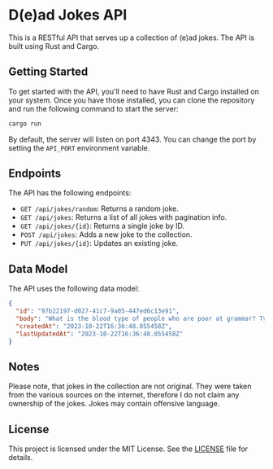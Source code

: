 # D(e)ad Jokes API

This is a RESTful API that serves up a collection of (e)ad jokes.
The API is built using Rust and Cargo.

## Getting Started

To get started with the API, you'll need to have Rust and Cargo installed
on your system. Once you have those installed, you can clone the repository
and run the following command to start the server:

```bash
cargo run
```

By default, the server will listen on port 4343. You can change the port
by setting the `API_PORT` environment variable.

## Endpoints

The API has the following endpoints:

- `GET /api/jokes/random`: Returns a random joke.
- `GET /api/jokes`: Returns a list of all jokes with pagination info.
- `GET /api/jokes/{id}`: Returns a single joke by ID.
- `POST /api/jokes`: Adds a new joke to the collection.
- `PUT /api/jokes/{id}`: Updates an existing joke.

## Data Model

The API uses the following data model:

```json
{
  "id": "97b22197-d027-41c7-9a05-447ed6c13e91",
  "body": "What is the blood type of people who are poor at grammar? Typo",
  "createdAt": "2023-10-22T16:36:48.055458Z",
  "lastUpdatedAt": "2023-10-22T16:36:48.055458Z"
}
```

## Notes

Please note, that jokes in the collection are not original.
They were taken from the various sources on the internet, therefore
I do not claim any ownership of the jokes.
Jokes may contain offensive language.

## License

This project is licensed under the MIT License.
See the [LICENSE](./LICENSE) file for details.

